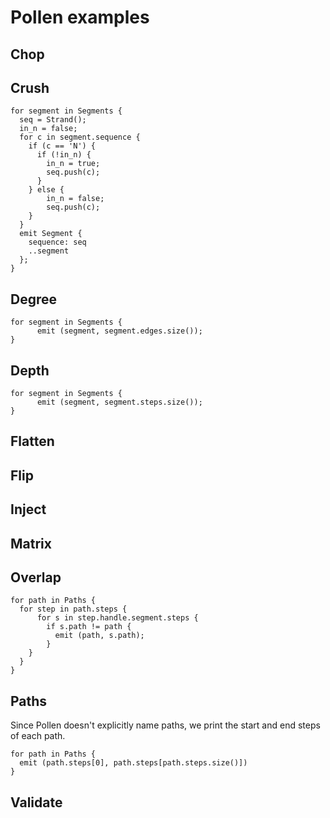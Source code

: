 # Pollen examples

## Chop

## Crush

    for segment in Segments {
      seq = Strand();
      in_n = false;
      for c in segment.sequence {
        if (c == 'N') {
          if (!in_n) {
            in_n = true;
            seq.push(c);
          }
        } else {
            in_n = false;
            seq.push(c);
        }
      }
      emit Segment {
        sequence: seq
        ..segment
      };
    }

## Degree

    for segment in Segments {
          emit (segment, segment.edges.size());
    }

## Depth

    for segment in Segments {
          emit (segment, segment.steps.size());
    }

## Flatten

## Flip

## Inject

## Matrix

## Overlap

    for path in Paths {
      for step in path.steps {
          for s in step.handle.segment.steps {
            if s.path != path {
              emit (path, s.path);
            }
        }
      }
    }

## Paths

Since Pollen doesn't explicitly name paths, we print the start and end steps of each path.

    for path in Paths {
      emit (path.steps[0], path.steps[path.steps.size()])
    }

## Validate
